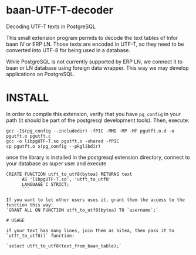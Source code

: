 # baan-UTF-T-decoder
Decoding UTF-T texts in PostgreSQL

This small extension program permits to decode the text tables of Infor baan IV or ERP LN.
Those texts are encoded in UTF-T, so they need to be converted into UTF-8 for being used in
a database.

While PostgreSQL is not currently supported by ERP LN, we connect it to baan or LN database
using foreign data wrapper. This way we may develop applications on PostgreSQL.

# INSTALL
In order to compile this extension, verify that you have `pg_config` in your path (it
should be part of the postgresql development tools).
Then, execute:

```
gcc -I$(pg_config --includedir) -fPIC -MMD -MP -MF pgutft.o.d -o pgutft.o pgutft.c
gcc -o libpgUTF-T.so pgutft.o -shared -fPIC
cp pgutft.o $(pg_config --pkglibdir)
```

once the library is installed in the postgresql extension directory, connect to your database
as super user and execute

```
CREATE FUNCTION utft_to_utf8(bytea) RETURNS text
      AS 'libpgUTF-T.so', 'utft_to_utf8'
      LANGUAGE C STRICT;
      ```

If you want to let other users uses it, grant them the access to the function this way:
`GRANT ALL ON FUNCTION utft_to_utf8(bytea) TO `username`;`

# USAGE

if your text has many lines, join them as bitea, then pass it to `utft_to_utf8()` function:

`select utft_to_utf8(text_from_baan_table);`
